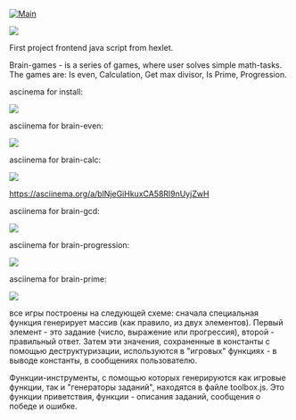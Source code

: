 [![Main](https://github.com/maletinchess/frontend-project-lvl1/workflows/Main/badge.svg)](https://github.com/maletinchess/frontend-project-lvl1/actions)

<a href="https://codeclimate.com/github/maletinchess/frontend-project-lvl1/maintainability"><img src="https://api.codeclimate.com/v1/badges/d0d3296e856145f35f74/maintainability" /></a>

First project frontend java script from hexlet.

Brain-games - is a series of games, where user solves simple math-tasks.
The games are: Is even, Calculation, Get max divisor, Is Prime, Progression.



ascinema for install:

<a href="https://asciinema.org/a/340486?speed=4&autoplay=1" target="_blank"><img src="https://asciinema.org/a/340486.svg" /></a>

asciinema for brain-even:

<a href="https://asciinema.org/a/340334?speed=3&autoplay=1" target="_blank"><img src="https://asciinema.org/a/340334.svg" /></a>

asciinema for brain-calc:

<a href="https://asciinema.org/a/blNjeGiHkuxCA58Rl9nUyjZwH?speed=3&autoplay=1" target="_blank"><img src="https://asciinema.org/a/blNjeGiHkuxCA58Rl9nUyjZwH.svg" /></a>

https://asciinema.org/a/blNjeGiHkuxCA58Rl9nUyjZwH

asciinema for brain-gcd:

<a href="https://asciinema.org/a/bkFn4Wo8qPJBO19ACIEZJxq6A?speed=3&autoplay=1" target="_blank"><img src="https://asciinema.org/a/bkFn4Wo8qPJBO19ACIEZJxq6A.svg" /></a>

asciinema for brain-progression:

<a href="https://asciinema.org/a/eYqHyG8qTtSrKQTyYUPKVFYhE?speed=3&autoplay=1" target="_blank"><img src="https://asciinema.org/a/eYqHyG8qTtSrKQTyYUPKVFYhE.svg" /></a>

asciinema for brain-prime:

<a href="https://asciinema.org/a/CZbxXatGDY94F6ITgz20L17sZ?speed=3&autoplay=1" target="_blank"><img src="https://asciinema.org/a/CZbxXatGDY94F6ITgz20L17sZ.svg" /></a>

все игры построены на следующей схеме: сначала специальная функция генерирует массив (как правило, из двух элементов). Первый элемент - это задание (число, выражение или прогрессия), второй - правильный ответ. Затем эти значения, сохраненные в константы с помощью деструктуризации, используются в "игровых" функциях - в выводе константы, в сообщениях пользователю.

Функции-инструменты, с помощью которых генерируются как игровые функции, так и "генераторы заданий", находятся в файле toolbox.js. Это функции приветствия, функции - описания заданий, сообщения о победе и ошибке.
